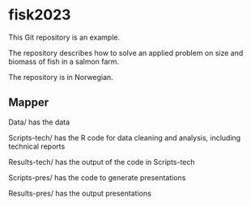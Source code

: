 # fisk2023

This Git repository is an example. 

The repository describes how to solve an applied problem on size and biomass of fish in a salmon farm.

The repository is in Norwegian.


## Mapper

Data/ has the data

Scripts-tech/ has the R code for data cleaning and analysis, including technical reports

Results-tech/ has the output of the code in Scripts-tech

Scripts-pres/ has the code to generate presentations

Results-pres/ has the output presentations


